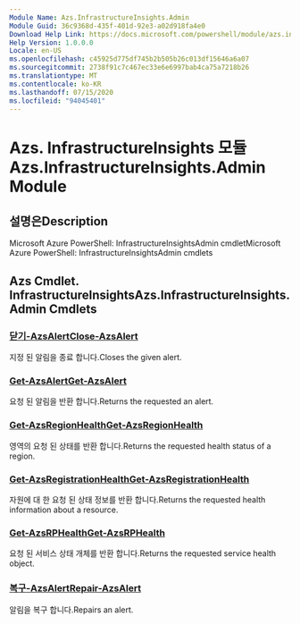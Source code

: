 ```yaml
---
Module Name: Azs.InfrastructureInsights.Admin
Module Guid: 36c9368d-435f-401d-92e3-a02d918fa4e0
Download Help Link: https://docs.microsoft.com/powershell/module/azs.infrastructureinsights.admin
Help Version: 1.0.0.0
Locale: en-US
ms.openlocfilehash: c45925d775df745b2b505b26c013df15646a6a07
ms.sourcegitcommit: 2738f91c7c467ec33e6e6997bab4ca75a7218b26
ms.translationtype: MT
ms.contentlocale: ko-KR
ms.lasthandoff: 07/15/2020
ms.locfileid: "94045401"
---
```

# <span data-ttu-id="034c5-101">Azs. InfrastructureInsights 모듈</span><span class="sxs-lookup"><span data-stu-id="034c5-101">Azs.InfrastructureInsights.Admin Module</span></span>
## <span data-ttu-id="034c5-102">설명은</span><span class="sxs-lookup"><span data-stu-id="034c5-102">Description</span></span>
<span data-ttu-id="034c5-103">Microsoft Azure PowerShell: InfrastructureInsightsAdmin cmdlet</span><span class="sxs-lookup"><span data-stu-id="034c5-103">Microsoft Azure PowerShell: InfrastructureInsightsAdmin cmdlets</span></span>

## <span data-ttu-id="034c5-104">Azs Cmdlet. InfrastructureInsights</span><span class="sxs-lookup"><span data-stu-id="034c5-104">Azs.InfrastructureInsights.Admin Cmdlets</span></span>
### [<span data-ttu-id="034c5-105">닫기-AzsAlert</span><span class="sxs-lookup"><span data-stu-id="034c5-105">Close-AzsAlert</span></span>](Close-AzsAlert.md)
<span data-ttu-id="034c5-106">지정 된 알림을 종료 합니다.</span><span class="sxs-lookup"><span data-stu-id="034c5-106">Closes the given alert.</span></span>

### [<span data-ttu-id="034c5-107">Get-AzsAlert</span><span class="sxs-lookup"><span data-stu-id="034c5-107">Get-AzsAlert</span></span>](Get-AzsAlert.md)
<span data-ttu-id="034c5-108">요청 된 알림을 반환 합니다.</span><span class="sxs-lookup"><span data-stu-id="034c5-108">Returns the requested an alert.</span></span>

### [<span data-ttu-id="034c5-109">Get-AzsRegionHealth</span><span class="sxs-lookup"><span data-stu-id="034c5-109">Get-AzsRegionHealth</span></span>](Get-AzsRegionHealth.md)
<span data-ttu-id="034c5-110">영역의 요청 된 상태를 반환 합니다.</span><span class="sxs-lookup"><span data-stu-id="034c5-110">Returns the requested health status of a region.</span></span>

### [<span data-ttu-id="034c5-111">Get-AzsRegistrationHealth</span><span class="sxs-lookup"><span data-stu-id="034c5-111">Get-AzsRegistrationHealth</span></span>](Get-AzsRegistrationHealth.md)
<span data-ttu-id="034c5-112">자원에 대 한 요청 된 상태 정보를 반환 합니다.</span><span class="sxs-lookup"><span data-stu-id="034c5-112">Returns the requested health information about a resource.</span></span>

### [<span data-ttu-id="034c5-113">Get-AzsRPHealth</span><span class="sxs-lookup"><span data-stu-id="034c5-113">Get-AzsRPHealth</span></span>](Get-AzsRPHealth.md)
<span data-ttu-id="034c5-114">요청 된 서비스 상태 개체를 반환 합니다.</span><span class="sxs-lookup"><span data-stu-id="034c5-114">Returns the requested service health object.</span></span>

### [<span data-ttu-id="034c5-115">복구-AzsAlert</span><span class="sxs-lookup"><span data-stu-id="034c5-115">Repair-AzsAlert</span></span>](Repair-AzsAlert.md)
<span data-ttu-id="034c5-116">알림을 복구 합니다.</span><span class="sxs-lookup"><span data-stu-id="034c5-116">Repairs an alert.</span></span>

